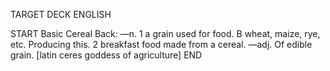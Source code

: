 TARGET DECK
ENGLISH

START
Basic
Cereal
Back: —n. 1 a grain used for food. B wheat, maize, rye, etc. Producing this. 2 breakfast food made from a cereal. —adj. Of edible grain. [latin ceres goddess of agriculture]
END
